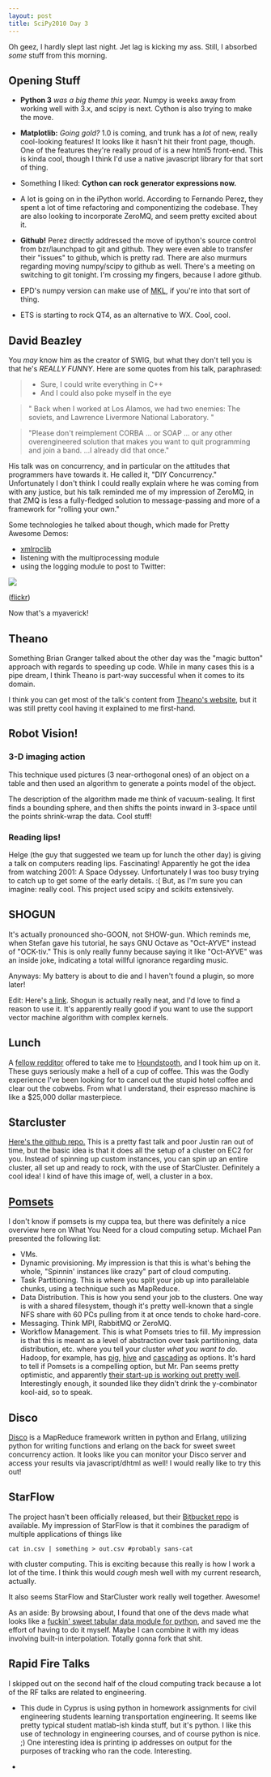 ```yaml
---
layout: post
title: SciPy2010 Day 3
---
```


Oh geez, I hardly slept last night. Jet lag is kicking my ass. Still, I absorbed *some* stuff from this morning.

## Opening Stuff

* **Python 3** *was a big theme this year.* Numpy is weeks away from working well with 3.x, and scipy is next. Cython is also trying to make the move.

* **Matplotlib:** *Going gold?* 1.0 is coming, and trunk has a *lot* of new, really cool-looking features! It looks like it hasn't hit their front page, though. One of the features they're really proud of is a new html5 front-end. This is kinda cool, though I think I'd use a native javascript library for that sort of thing.

* Something I liked: **Cython can rock generator expressions now.**

* A lot is going on in the iPython world. According to Fernando Perez, they spent a lot of time refactoring and componentizing the codebase. They are also looking to incorporate ZeroMQ, and seem pretty excited about it.

* **Github!** Perez directly addressed the move of ipython's source control from bzr/launchpad to git and github. They were even able to transfer their "issues" to github, which is pretty rad. There are also murmurs regarding moving numpy/scipy to github as well. There's a meeting on switching to git tonight. I'm crossing my fingers, because I adore github.

* EPD's numpy version can make use of [MKL](http://en.wikipedia.org/wiki/Math_Kernel_Library), if you're into that sort of thing.

* ETS is starting to rock QT4, as an alternative to WX. Cool, cool.

## David Beazley

You *may* know him as the creator of SWIG, but what they don't tell you is that he's *REALLY FUNNY*. Here are some quotes from his talk, paraphrased:

> * Sure, I could write everything in C++
> * And I could also poke myself in the eye

>  " Back when I worked at Los Alamos, we had two enemies: The soviets, and Lawrence Livermore National Laboratory. "

> "Please don't reimplement CORBA ... or SOAP ... or any other overengineered solution that makes you want to quit programming and join a band. ...I already did that once."

His talk was on concurrency, and in particular on the attitudes that programmers have towards it. He called it, "DIY Concurrency." Unfortunately I don't think I could really explain where he was coming from with any justice, but his talk reminded me of my impression of ZeroMQ, in that ZMQ is less a fully-fledged solution to message-passing and more of a framework for "rolling your own."

Some technologies he talked about though, which made for Pretty Awesome Demos:

* [xmlrpclib](http://docs.python.org/library/xmlrpclib.html)
* listening with the multiprocessing module
* using the logging module to post to Twitter:

![](http://farm5.static.flickr.com/4136/4749578157_eca8031222.jpg)

([flickr](http://www.flickr.com/photos/jesusabdullah/4749578157/))

Now that's a myaverick!

## Theano

Something Brian Granger talked about the other day was the "magic button" approach with regards to speeding up code. While in many cases this is a pipe dream, I think Theano is part-way successful when it comes to its domain.

I think you can get most of the talk's content from [Theano's website](http://www.deeplearning.net/software/theano/), but it was still pretty cool having it explained to me first-hand.

## Robot Vision!

### 3-D imaging action

This technique used pictures (3 near-orthogonal ones) of an object on a table and then used an algorithm to generate a points model of the object.

The description of the algorithm made me think of vacuum-sealing. It first finds a bounding sphere, and then shifts the points inward in 3-space until the points shrink-wrap the data. Cool stuff!

### Reading lips!

Helge (the guy that suggested we team up for lunch the other day) is giving a talk on computers reading lips. Fascinating! Apparently he got the idea from watching 2001: A Space Odyssey. Unfortunately I was too busy trying to catch up to get some of the early details. :( But, as I'm sure you can imagine: really cool. This project used scipy and scikits extensively.

## SHOGUN

It's actually pronounced sho-GOON, not SHOW-gun. Which reminds me, when Stefan gave his tutorial, he says GNU Octave as "Oct-AYVE" instead of "OCK-tiv." This is only really funny because saying it like "Oct-AYVE" was an inside joke, indicating a total willful ignorance regarding music.

Anyways: My battery is about to die and I haven't found a plugin, so more later!

Edit: Here's [a link](http://en.wikipedia.org/wiki/Shogun_(toolbox)). Shogun is actually really neat, and I'd love to find a reason to use it. It's apparently really good if you want to use the support vector machine algorithm with complex kernels.

## Lunch

A [fellow redditor](http://www.reddit.com/user/ncod) offered to take me to [Houndstooth](http://www.seriouseats.com/2010/05/houndstooth-coffee-brings-a-variety-of-espressos-to-austin-tx.html), and I took him up on it. These guys seriously make a hell of a cup of coffee. This was the Godly experience I've been looking for to cancel out the stupid hotel coffee and clear out the cobwebs. From what I understand, their espresso machine is like a $25,000 dollar masterpiece.

## Starcluster

[Here's the github repo.](http://github.com/jtriley/StarCluster) This is a pretty fast talk and poor Justin ran out of time, but the basic idea is that it does all the setup of a cluster on EC2 for you. Instead of spinning up custom instances, you can spin up an entire cluster, all set up and ready to rock, with the use of StarCluster. Definitely a cool idea! I kind of have this image of, well, a cluster in a box.

## [Pomsets](http://www.pomsets.org/)

I don't know if pomsets is my cuppa tea, but there was definitely a nice overview here on What You Need for a cloud computing setup. Michael Pan presented the following list:

* VMs.
* Dynamic provisioning. My impression is that this is what's behing the whole, "Spinnin' instances like crazy" part of cloud computing.
* Task Partitioning. This is where you split your job up into parallelable chunks, using a technique such as MapReduce.
* Data Distribution. This is how you send your job to the clusters. One way is with a shared filesystem, though it's pretty well-known that a single NFS share with 60 PCs pulling from it at once tends to choke hard-core.
* Messaging. Think MPI, RabbitMQ or ZeroMQ.
* Workflow Management. This is what Pomsets tries to fill. My impression is that this is meant as a level of abstraction over task partitioning, data distribution, etc. where you tell your cluster *what you want to do*. Hadoop, for example, has [pig](http://hadoop.apache.org/pig/), [hive](http://hadoop.apache.org/hive/) and [cascading](http://www.cascading.org/) as options. It's hard to tell if Pomsets is a compelling option, but Mr. Pan seems pretty optimistic, and apparently [their start-up is working out pretty well](http://www.nephosity.com/). Interestingly enough, it sounded like they didn't drink the y-combinator kool-aid, so to speak.

## Disco

[Disco](http://discoproject.org/) is a MapReduce framework written in python and Erlang, utilizing python for writing functions and erlang on the back for sweet sweet concurrency action. It looks like you can monitor your Disco server and access your results via javascript/dhtml as well! I would really like to try this out!

## StarFlow

The project hasn't been officially released, but their [Bitbucket repo](http://bitbucket.org/dyamins/starflow) is available. My impression of StarFlow is that it combines the paradigm of multiple applications of things like

    cat in.csv | something > out.csv #probably sans-cat

with cluster computing. This is exciting because this really is how I work a lot of the time. I think this would *cough* mesh well with my current research, actually.

It also seems StarFlow and StarCluster work really well together. Awesome!

As an aside: By browsing about, I found that one of the devs made what looks like a [fuckin' sweet tabular data module for python](http://www.parsemydata.com/tabular/), and saved me the effort of having to do it myself. Maybe I can combine it with my ideas involving built-in interpolation. Totally gonna fork that shit.

## Rapid Fire Talks

I skipped out on the second half of the cloud computing track because a lot of the RF talks are related to engineering.

* This dude in Cyprus is using python in homework assignments for civil engineering students learning transportation engineering. It seems like pretty typical student matlab-ish kinda stuff, but it's python. I like this use of technology in engineering courses, and of course python is nice. ;) One interesting idea is printing ip addresses on output for the purposes of tracking who ran the code. Interesting.

* 

